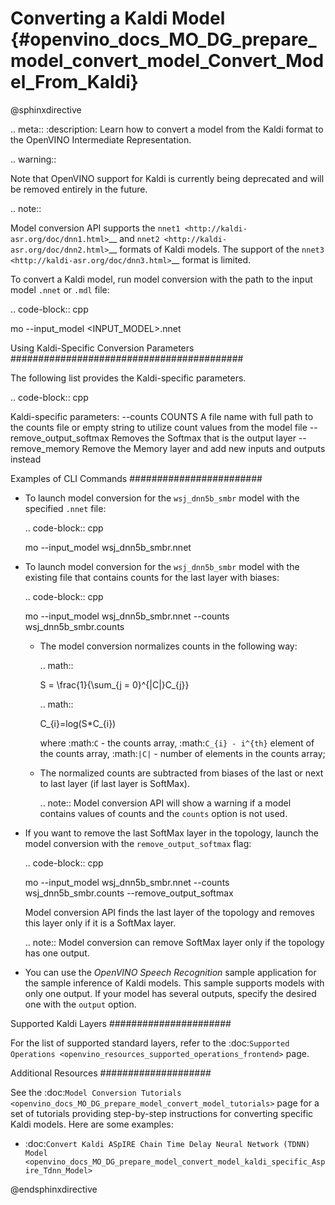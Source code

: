 # Converting a Kaldi Model {#openvino_docs_MO_DG_prepare_model_convert_model_Convert_Model_From_Kaldi}

@sphinxdirective

.. meta::
   :description: Learn how to convert a model from the 
                 Kaldi format to the OpenVINO Intermediate Representation.


.. warning::

   Note that OpenVINO support for Kaldi is currently being deprecated and will be removed entirely in the future.

.. note::

   Model conversion API supports the `nnet1 <http://kaldi-asr.org/doc/dnn1.html>`__ and `nnet2 <http://kaldi-asr.org/doc/dnn2.html>`__ formats of Kaldi models. The support of the `nnet3 <http://kaldi-asr.org/doc/dnn3.html>`__ format is limited.

To convert a Kaldi model, run model conversion with the path to the input model ``.nnet`` or ``.mdl`` file:

.. code-block:: cpp

   mo --input_model <INPUT_MODEL>.nnet

Using Kaldi-Specific Conversion Parameters
##########################################

The following list provides the Kaldi-specific parameters.

.. code-block:: cpp

   Kaldi-specific parameters:
   --counts COUNTS       A file name with full path to the counts file or empty string to utilize count values from the model file
   --remove_output_softmax
                           Removes the Softmax that is the output layer
   --remove_memory       Remove the Memory layer and add new inputs and outputs instead

Examples of CLI Commands
########################

* To launch model conversion for the ``wsj_dnn5b_smbr`` model with the specified ``.nnet`` file:

  .. code-block:: cpp

    mo --input_model wsj_dnn5b_smbr.nnet

* To launch model conversion for the ``wsj_dnn5b_smbr`` model with the existing file that contains counts for the last layer with biases:

  .. code-block:: cpp

    mo --input_model wsj_dnn5b_smbr.nnet --counts wsj_dnn5b_smbr.counts


  * The model conversion normalizes сounts in the following way:

    .. math::

      S = \frac{1}{\sum_{j = 0}^{|C|}C_{j}}

    .. math::

      C_{i}=log(S\*C_{i})

    where :math:`C` - the counts array, :math:`C_{i} - i^{th}` element of the counts array, :math:`|C|` - number of elements in the counts array;

  * The normalized counts are subtracted from biases of the last or next to last layer (if last layer is SoftMax).

    .. note:: Model conversion API will show a warning if a model contains values of counts and the ``counts`` option is not used.

* If you want to remove the last SoftMax layer in the topology, launch the model conversion with the ``remove_output_softmax`` flag:

  .. code-block:: cpp

     mo --input_model wsj_dnn5b_smbr.nnet --counts wsj_dnn5b_smbr.counts --remove_output_softmax

  Model conversion API finds the last layer of the topology and removes this layer only if it is a SoftMax layer.

  .. note:: Model conversion can remove SoftMax layer only if the topology has one output.

* You can use the *OpenVINO Speech Recognition* sample application for the sample inference of Kaldi models. This sample supports models with only one output. If your model has several outputs, specify the desired one with the ``output`` option.

Supported Kaldi Layers
######################

For the list of supported standard layers, refer to the :doc:`Supported Operations <openvino_resources_supported_operations_frontend>` page.

Additional Resources
####################

See the :doc:`Model Conversion Tutorials <openvino_docs_MO_DG_prepare_model_convert_model_tutorials>` page for a set of tutorials providing step-by-step instructions for converting specific Kaldi models. Here are some examples:

* :doc:`Convert Kaldi ASpIRE Chain Time Delay Neural Network (TDNN) Model <openvino_docs_MO_DG_prepare_model_convert_model_kaldi_specific_Aspire_Tdnn_Model>`


@endsphinxdirective

